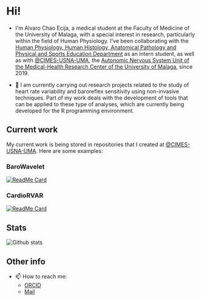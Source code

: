 # Hi!

- I'm Alvaro Chao Ecija, a medical student at the Faculty of Medicine of the University of Malaga, with a special interest in research, particularly within the field of Human Physiology. I've been collaborating with the [Human Physiology, Human Histology, Anatomical Pathology and Physical and Sports Education Department](https://www.uma.es/departamento-de-fisiologia-humana-histologia-humana-anatomia-patologia-educion-fisica-y-deportiva/) as an intern student, as well as with [@CIMES-USNA-UMA](https://github.com/CIMES-USNA-UMA), the [Autonomic Nervous System Unit of the Medical-Health Research Center of the University of Malaga](http://cimes-sna.uma.es), since 2019. 

- 🔭 I am currently carrying out research projects related to the study of heart rate variability and baroreflex sensitivity using non-invasive techniques. Part of my work deals with the development of tools that can be applied to these type of analyses, which are currently being developed for the R programming environment.

## Current work

My current work is being stored in repositories that I created at [@CIMES-USNA-UMA](https://github.com/CIMES-USNA-UMA). Here are some examples:

### BaroWavelet
[![ReadMe Card](https://github-readme-stats.vercel.app/api/pin/?username=CIMES-USNA-UMA&repo=BaroWavelet&theme=vision-friendly-dark)](https://github.com/CIMES-USNA-UMA/BaroWavelet)

### CardioRVAR
[![ReadMe Card](https://github-readme-stats.vercel.app/api/pin/?username=CIMES-USNA-UMA&repo=CardioRVAR&theme=vision-friendly-dark)](https://github.com/CIMES-USNA-UMA/CardioRVAR)


## Stats

![Github stats](https://github-readme-stats.vercel.app/api?username=alvarochaoecija&theme=highcontrast)

## Other info

<!--   - 💬 Ask me about ...   -->
- 📫 How to reach me: 
   - [ORCID](https://orcid.org/0000-0002-2691-6936)
   - [Mail](mailto:alvarochaoecija.rprojects@gmail.com)
<!--   - ⚡ Fun fact: ...      -->

